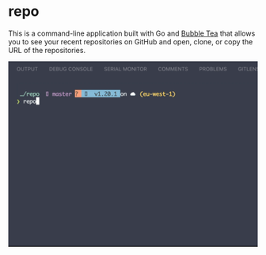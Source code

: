 # repo

This is a command-line application built with Go and [Bubble Tea](https://github.com/charmbracelet/bubbletea) that allows you to see your recent repositories on GitHub and open, clone, or copy the URL of the repositories.

![image](./image.gif)